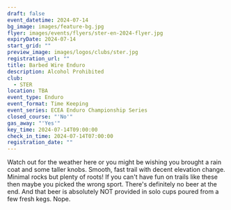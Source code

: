 ```yaml
---
draft: false
event_datetime: 2024-07-14
bg_image: images/feature-bg.jpg
flyer: images/events/flyers/ster-en-2024-flyer.jpg
expiryDate: 2024-07-14
start_grid: ""
preview_image: images/logos/clubs/ster.jpg
registration_url: ""
title: Barbed Wire Enduro
description: Alcohol Prohibited
club:
  - STER
location: TBA
event_type: Enduro
event_format: Time Keeping
event_series: ECEA Enduro Championship Series
closed_course: "'No'"
gas_away: "'Yes'"
key_time: 2024-07-14T09:00:00
check_in_time: 2024-07-14T07:00:00
registration_date: ""
---
```


Watch out for the weather here or you might be wishing you brought a rain coat and some taller knobs. Smooth, fast trail with decent elevation change. Minimal rocks but plenty of roots! If you can't have fun on trails like these then maybe you picked the wrong sport. There's definitely no beer at the end. And that beer is absolutely NOT provided in solo cups poured from a few fresh kegs. Nope.